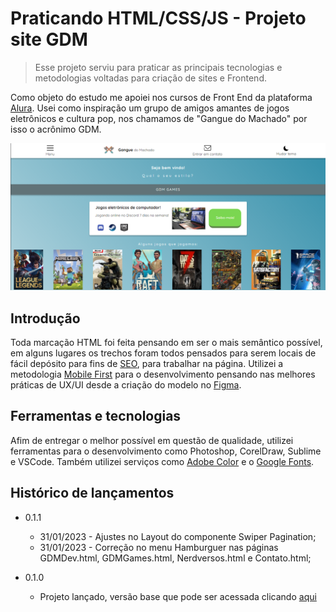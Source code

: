 # Praticando HTML/CSS/JS - Projeto site GDM
> Esse projeto serviu para praticar as principais tecnologias e metodologias voltadas para criação de sites e Frontend.

  Como objeto do estudo me apoiei nos cursos de Front End da plataforma [Alura][alura]. Usei como inspiração um grupo de amigos amantes de jogos eletrônicos e cultura pop, nos chamamos de "Gangue do Machado" por isso o acrônimo GDM.

![](/header.PNG)

## Introdução

  Toda marcação HTML foi feita pensando em ser o mais semântico possível, em alguns lugares os trechos foram todos pensados para serem locais de fácil depósito para fins de [SEO][seo], para trabalhar na página. Utilizei a metodologia [Mobile First][mobile] para o desenvolvimento pensando nas melhores práticas de UX/UI desde a criação do modelo no [Figma][figma].

## Ferramentas e tecnologias

Afim de entregar o melhor possível em questão de qualidade, utilizei ferramentas para o desenvolvimento como Photoshop, CorelDraw, Sublime e VSCode.
Também utilizei serviços como [Adobe Color][adobe] e o [Google Fonts][font].


## Histórico de lançamentos

* 0.1.1
    * 31/01/2023 - Ajustes no Layout do componente Swiper Pagination;
    * 31/01/2023 - Correção no menu Hamburguer nas páginas GDMDev.html, GDMGames.html, Nerdversos.html e Contato.html;

* 0.1.0
    * Projeto lançado, versão base que pode ser acessada clicando [aqui][linkGDM]


[alura]: https://www.alura.com.br
[mobile]: https://www.nuvemshop.com.br/blog/mobile-first-index-marketing-digital/
[seo]: https://rockcontent.com/br/blog/o-que-e-seo/
[figma]: https://www.figma.com/community/file/1202069326668832530
[font]: https://fonts.google.com/
[adobe]: https://color.adobe.com/pt/create
[linkGDM]: https://praticando-html-css-projeto-gdm-usq7.vercel.app/index.html
